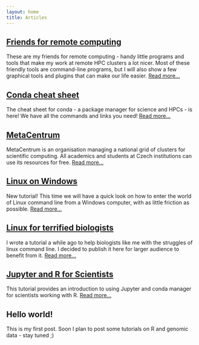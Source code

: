 ```yaml
---
layout: home
title: Articles
---
```


## [Friends for remote computing](./tutorials/hpc_friends.md)
These are my friends for remote computing - handy little programs and tools that make my work at remote HPC clusters a lot nicer. Most of these friendly tools are command-line programs, but I will also show a few graphical tools and plugins that can make our life easier. [Read more...](./tutorials/hpc_friends.md)

## [Conda cheat sheet](./tutorials/conda_cheatsheet.md)
The cheat sheet for conda - a package manager for science and HPCs - is here! We have all the commands and links you need! [Read more...](./tutorials/conda_cheatsheet.md)

## [MetaCentrum](./tutorials/metacentrum.md)
MetaCentrum is an organisation managing a national grid of clusters for scientific computing. All academics and students at Czech institutions can use its resources for free. [Read more...](./tutorials/metacentrum.md)

## [Linux on Windows](./tutorials/linux_on_windows.md)
New tutorial! This time we will have a quick look on how to enter the world of Linux command line from a Windows computer, with as little friction as possible. [Read more...](./tutorials/linux_on_windows.md)

## [Linux for terrified biologists](./tutorials/linux_for_biologists.md)
I wrote a tutorial a while ago to help biologists like me with the struggles of linux command line. I decided to publish it here for larger audience to benefit from it. [Read more...](./tutorials/linux_for_biologists.md)

## [Jupyter and R for Scientists](https://nbviewer.jupyter.org/github/janxkoci/janxkoci.github.io/blob/master/notebooks/conda_jupyteR.ipynb)
This tutorial provides an introduction to using Jupyter and conda manager for scientists working with R. [Read more...](https://nbviewer.jupyter.org/github/janxkoci/janxkoci.github.io/blob/master/notebooks/conda_jupyteR.ipynb)

## Hello world!
This is my first post. Soon I plan to post some tutorials on R and genomic data - stay tuned ;)

